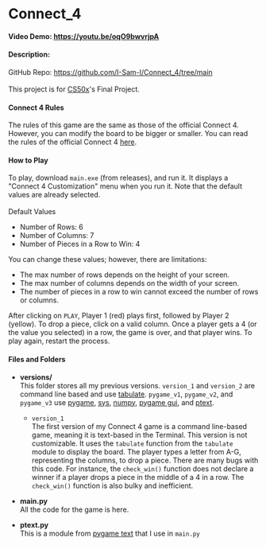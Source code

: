 # Connect_4
#### Video Demo: <https://youtu.be/oqO9bwvrjpA>

#### Description:
GitHub Repo: <https://github.com/I-Sam-I/Connect_4/tree/main>
<br><br>
This project is for [CS50x](https://cs50.harvard.edu/x/2023/)'s Final Project.

#### Connect 4 Rules
The rules of this game are the same as those of the official Connect 4. However, you can modify the board to be bigger or smaller. You can read the rules of the official Connect 4 [here](https://www.gamesver.com/the-rules-of-connect-4-according-to-m-bradley-hasbro/).

#### How to Play
To play, download `main.exe` (from releases), and run it. It displays a "Connect 4 Customization" menu when you run it. Note that the default values are already selected.
<br><br>
Default Values
- Number of Rows: 6
- Number of Columns: 7
- Number of Pieces in a Row to Win: 4

You can change these values; however, there are limitations:
- The max number of rows depends on the height of your screen.
- The max number of columns depends on the width of your screen.
- The number of pieces in a row to win cannot exceed the number of rows or columns.

After clicking on `PLAY`, Player 1 (red) plays first, followed by Player 2 (yellow). To drop a piece, click on a valid column. Once a player gets a 4 (or the value you selected) in a row, the game is over, and that player wins. To play again, restart the process.

#### Files and Folders
- **versions/**
  <br>
  This folder stores all my previous versions. `version_1` and `version_2` are command line based and use [tabulate](https://pypi.org/project/tabulate/). `pygame_v1`, `pygame_v2`, and `pygame_v3` use [pygame](https://www.pygame.org/), [sys](https://docs.python.org/3/library/sys.html), [numpy](https://numpy.org/), [pygame gui](https://github.com/MyreMylar/pygame_gui), and [ptext](https://github.com/cosmologicon/pygame-text).

  - `version_1`
    <br>
    The first version of my Connect 4 game is a command line-based game, meaning it is text-based in the Terminal. This version is not
    customizable. It uses the `tabulate` function from the `tabulate` module to display the board. The player types a letter from A-G,
    representing the columns, to drop a piece. There are many bugs with this code. For instance, the `check_win()` function does not
    declare a winner if a player drops a piece in the middle of a 4 in a row. The `check_win()` function is also bulky and inefficient.
    

- **main.py**
  <br>
  All the code for the game is here.

- **ptext.py**
  <br>
  This is a module from [pygame text](https://github.com/cosmologicon/pygame-text) that I use in `main.py`
